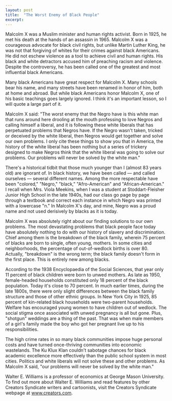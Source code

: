 ```yaml
---
layout: post
title:  "The Worst Enemy of Black People"
excerpt:
---
```




Malcolm X was a Muslim minister and human rights activist. Born in 1925, he met his death at the hands of an assassin in 1965. Malcolm X was a courageous advocate for black civil rights, but unlike Martin Luther King, he was not that forgiving of whites for their crimes against black Americans. He did not eschew violence as a tool to achieve civil and human rights. His black and white detractors accused him of preaching racism and violence. Despite the controversy, he has been called one of the greatest and most influential black Americans.

Many black Americans have great respect for Malcolm X. Many schools bear his name, and many streets have been renamed in honor of him, both at home and abroad. But while black Americans honor Malcolm X, one of his basic teachings goes largely ignored. I think it's an important lesson, so I will quote a large part of it.

Malcolm X said: "The worst enemy that the Negro have is this white man that runs around here drooling at the mouth professing to love Negros and calling himself a liberal, and it is following these white liberals that has perpetuated problems that Negros have. If the Negro wasn't taken, tricked or deceived by the white liberal, then Negros would get together and solve our own problems. I only cite these things to show you that in America, the history of the white liberal has been nothing but a series of trickery designed to make Negros think that the white liberal was going to solve our problems. Our problems will never be solved by the white man."

There's a historical tidbit that those much younger than I (almost 83 years old) are ignorant of. In black history, we have been called — and called ourselves — several different names. Among the more respectable have been "colored," "Negro," "black," "Afro-American" and "African-American." I recall when Mrs. Viola Meekins, when I was a student at Stoddart-Fleisher Junior High School in the late 1940s, had our class go page by page through a textbook and correct each instance in which Negro was printed with a lowercase "n." In Malcolm X's day, and mine, Negro was a proud name and not used derisively by blacks as it is today.

Malcolm X was absolutely right about our finding solutions to our own problems. The most devastating problems that black people face today have absolutely nothing to do with our history of slavery and discrimination. Chief among them is the breakdown of the black family, wherein 75 percent of blacks are born to single, often young, mothers. In some cities and neighborhoods, the percentage of out-of-wedlock births is over 80. Actually, "breakdown" is the wrong term; the black family doesn't form in the first place. This is entirely new among blacks.



According to the 1938 Encyclopaedia of the Social Sciences, that year only 11 percent of black children were born to unwed mothers. As late as 1950, female-headed households constituted only 18 percent of the black population. Today it's close to 70 percent. In much earlier times, during the late 1800s, there were only slight differences between the black family structure and those of other ethnic groups. In New York City in 1925, 85 percent of kin-related black households were two-parent households. Welfare has encouraged young women to have children out of wedlock. The social stigma once associated with unwed pregnancy is all but gone. Plus, "shotgun" weddings are a thing of the past. That was when male members of a girl's family made the boy who got her pregnant live up to his responsibilities.

The high crime rates in so many black communities impose huge personal costs and have turned once-thriving communities into economic wastelands. The Ku Klux Klan couldn't sabotage chances for black academic excellence more effectively than the public school system in most cities. Politics and white liberals will not solve these and other problems. As Malcolm X said, "our problems will never be solved by the white man."

Walter E. Williams is a professor of economics at George Mason University. To find out more about Walter E. Williams and read features by other Creators Syndicate writers and cartoonists, visit the Creators Syndicate webpage at www.creators.com.
